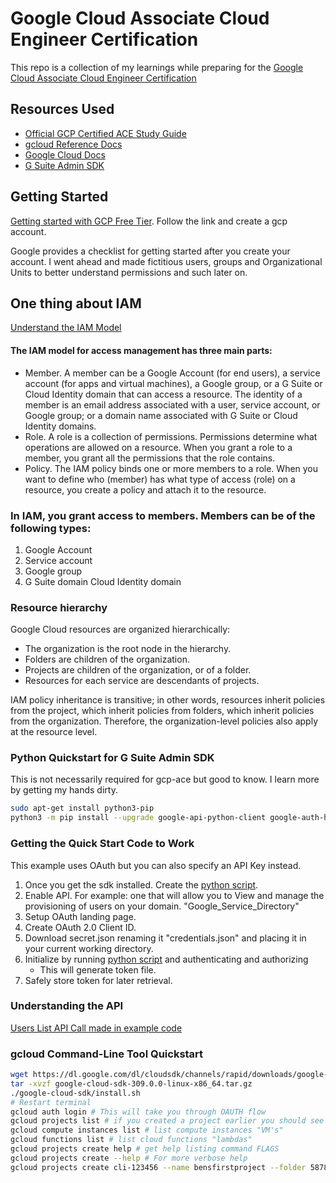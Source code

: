 # Google Cloud Associate Cloud Engineer Certification 
This repo is a collection of my learnings while preparing for the [Google Cloud Associate Cloud Engineer Certification](https://cloud.google.com/certification/cloud-engineer)

## Resources Used
- [Official GCP Certified ACE Study Guide](https://www.amazon.com/Google-Cloud-Certified-Associate-Engineer/dp/1119564417/ref=asc_df_1119564417/?tag=hyprod-20&linkCode=df0&hvadid=343276535408&hvpos=&hvnetw=g&hvrand=13128660645246426920&hvpone=&hvptwo=&hvqmt=&hvdev=c&hvdvcmdl=&hvlocint=&hvlocphy=9028239&hvtargid=pla-680726527081&psc=1&tag=&ref=&adgrpid=74543737372&hvpone=&hvptwo=&hvadid=343276535408&hvpos=&hvnetw=g&hvrand=13128660645246426920&hvqmt=&hvdev=c&hvdvcmdl=&hvlocint=&hvlocphy=9028239&hvtargid=pla-680726527081)
- [gcloud Reference Docs](https://cloud.google.com/sdk/gcloud/reference)
- [Google Cloud Docs](https://cloud.google.com/docs)
- [G Suite Admin SDK](https://developers.google.com/admin-sdk/directory/v1/reference?authuser=2)


## Getting Started
[Getting started with GCP Free Tier](https://cloud.google.com/free). Follow the link and create a gcp account. 

Google provides a checklist for getting started after you create your account. I went ahead and made fictitious users, groups and Organizational Units to better understand permissions and such later on.

## One thing about IAM
[Understand the IAM Model](https://cloud.google.com/iam/docs/overview)
#### The IAM model for access management has three main parts:

- Member. A member can be a Google Account (for end users), a service account (for apps and virtual machines), a Google group, or a G Suite or Cloud Identity domain that can access a resource. The identity of a member is an email address associated with a user, service account, or Google group; or a domain name associated with G Suite or Cloud Identity domains.
- Role. A role is a collection of permissions. Permissions determine what operations are allowed on a resource. When you grant a role to a member, you grant all the permissions that the role contains.
- Policy. The IAM policy binds one or more members to a role. When you want to define who (member) has what type of access (role) on a resource, you create a policy and attach it to the resource.

### In IAM, you grant access to members. Members can be of the following types:

1. Google Account
2. Service account
3. Google group
4. G Suite domain
Cloud Identity domain

### Resource hierarchy
Google Cloud resources are organized hierarchically:

- The organization is the root node in the hierarchy.
- Folders are children of the organization.
- Projects are children of the organization, or of a folder.
- Resources for each service are descendants of projects.

IAM policy inheritance is transitive; in other words, resources inherit policies from the project, which inherit policies from folders, which inherit policies from the organization. Therefore, the organization-level policies also apply at the resource level.

### Python Quickstart for G Suite Admin SDK
This is not necessarily required for gcp-ace but good to know. I learn more by getting my hands dirty.
```bash
sudo apt-get install python3-pip 
python3 -m pip install --upgrade google-api-python-client google-auth-httplib2 google-auth-oauthlib
```
### Getting the Quick Start Code to Work 
This example uses OAuth but you can also specify an API Key instead. 
1. Once you get the sdk installed. Create the [python script](./admin_sdk.py).
2. Enable API. For example: one that will allow you to View and manage the provisioning of users on your domain. "Google_Service_Directory"
3. Setup OAuth landing page.
4. Create OAuth 2.0 Client ID.
5. Download secret.json renaming it "credentials.json" and placing it in your current working directory. 
6. Initialize by running [python script](./admin_sdk.py) and authenticating and authorizing
    - This will generate token file. 
7. Safely store token for later retrieval. 

### Understanding the API
[Users List API Call made in example code](https://developers.google.com/admin-sdk/directory/v1/reference/users/list)

### gcloud Command-Line Tool Quickstart
```bash
wget https://dl.google.com/dl/cloudsdk/channels/rapid/downloads/google-cloud-sdk-309.0.0-linux-x86_64.tar.gz 
tar -xvzf google-cloud-sdk-309.0.0-linux-x86_64.tar.gz
./google-cloud-sdk/install.sh
# Restart terminal 
gcloud auth login # This will take you through OAUTH flow
gcloud projects list # if you created a project earlier you should see it listed
gcloud compute instances list # list compute instances "VM's"
gcloud functions list # list cloud functions "lambdas"
gcloud projects create help # get help listing command FLAGS 
gcloud projects create --help # For more verbose help
gcloud projects create cli-123456 --name bensfirstproject --folder 587805611271 # Creates project with id cli-123456 and name bensfirstproject in specific folder
```  